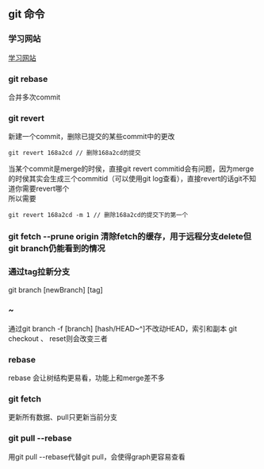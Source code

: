 ## git 命令

### 学习网站
[学习网站](https://learngitbranching.js.org/)

### git rebase
合并多次commit

### git revert
新建一个commit，删除已提交的某些commit中的更改
```
git revert 168a2cd // 删除168a2cd的提交
```

当某个commit是merge的时侯，直接git revert commitid会有问题，因为merge的时侯其实会生成三个commitid（可以使用git log查看），直接revert的话git不知道你需要revert哪个<br>
所以需要
```
git revert 168a2cd -m 1 // 删除168a2cd的提交下的第一个
```

### git fetch --prune origin 清除fetch的缓存，用于远程分支delete但git branch仍能看到的情况

### 通过tag拉新分支
git branch [newBranch] [tag]

### ~
通过git branch -f [branch] [hash/HEAD~^]不改动HEAD，索引和副本
git checkout 、 reset则会改变三者

### rebase
rebase 会让树结构更易看，功能上和merge差不多

### git fetch
更新所有数据、pull只更新当前分支

### git pull --rebase
用git pull --rebase代替git pull，会使得graph更容易查看